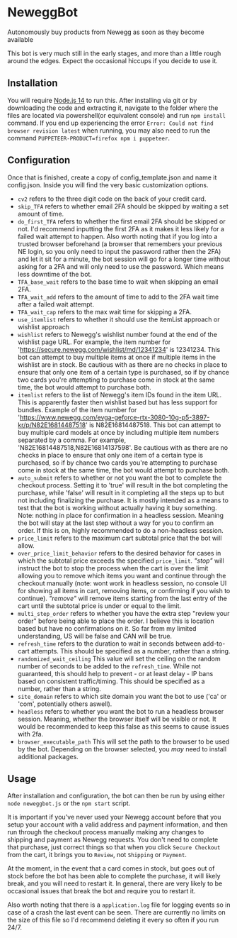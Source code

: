 # NeweggBot
Autonomously buy products from Newegg as soon as they become available

This bot is very much still in the early stages, and more than a little rough around the edges.  Expect the occasional hiccups if you decide to use it.

## Installation
You will require [Node.js 14](https://nodejs.org/en/) to run this.
After installing via git or by downloading the code and extracting it, navigate to the folder where the files are located via powershell(or equivalent console) and run `npm install` command.  If you end up experiencing the error `Error: Could not find browser revision latest` when running, you may also need to run the command `PUPPETEER-PRODUCT=firefox npm i puppeteer`.


## Configuration
Once that is finished, create a copy of config_template.json and name it config.json. Inside you will find the very basic customization options.  
- `cv2` refers to the three digit code on the back of your credit card.  
- `skip_TFA` refers to whether email 2FA should be skipped by waiting a set amount of time.
- `do_first_TFA` refers to whether the first email 2FA should be skipped or not. I'd recommend inputting the first 2FA as it makes it less likely for a failed wait attempt to happen. Also worth noting that if you log into a trusted browser beforehand (a browser that remembers your previous NE login, so you only need to input the password rather then the 2FA) and let it sit for a minute, the bot session will go for a longer time without asking for a 2FA and will only need to use the password. Which means less downtime of the bot.
- `TFA_base_wait` refers to the base time to wait when skipping an email 2FA.
- `TFA_wait_add` refers to the amount of time to add to the 2FA wait time after a failed wait attempt.
- `TFA_wait_cap` refers to the max wait time for skipping a 2FA.
- `use_itemlist` refers to whether it should use the itemList approach or wishlist approach
- `wishlist` refers to Newegg's wishlist number found at the end of the wishlist page URL. For example, the item number for 'https://secure.newegg.com/wishlist/md/12341234' is 12341234. This bot can attempt to buy multiple items at once if multiple items in the wishlist are in stock. Be cautious with as there are no checks in place to ensure that only one item of a certain type is purchased, so if by chance two cards you're attempting to purchase come in stock at the same time, the bot would attempt to purchase both.
- `itemlist` refers to the list of Newegg's item IDs found in the item URL. This is apparently faster then wishlist based but has less support for bundles. Example of the item number for 'https://www.newegg.com/evga-geforce-rtx-3080-10g-p5-3897-kr/p/N82E16814487518' is N82E16814487518. This bot can attempt to buy multiple card models at once by including multiple item numbers separated by a comma. For example, 'N82E16814487518,N82E16814137598'. Be cautious with as there are no checks in place to ensure that only one item of a certain type is purchased, so if by chance two cards you're attempting to purchase come in stock at the same time, the bot would attempt to purchase both.
- `auto_submit` refers to whether or not you want the bot to complete the checkout process. Setting it to 'true' will result in the bot completing the purchase, while 'false' will result in it completing all the steps up to but not including finalizing the purchase. It is mostly intended as a means to test that the bot is working without actually having it buy something. Note: nothing in place for confirmation in a headless session. Meaning the bot will stay at the last step without a way for you to confirm an order. If this is on, highly recommended to do a non-headless session.
- `price_limit` refers to the maximum cart subtotal price that the bot will allow.
- `over_price_limit_behavior` refers to the desired behavior for cases in which the subtotal price exceeds the specified `price_limit`. *"stop"* will instruct the bot to stop the process when the cart is over the limit allowing you to remove which items you want and continue through the checkout manually (note: wont work in headless session, no console UI for showing all items in cart, removing items, or confirming if you wish to continue). *"remove"* will remove items starting from the last entry of the cart until the subtotal price is under or equal to the limit.
- `multi_step_order` refers to whether you have the extra step "review your order" before being able to place the order. I believe this is location based but have no confirmations on it. So far from my limited understanding, US will be false and CAN will be true.
- `refresh_time` refers to the duration to wait in seconds between add-to-cart attempts. This should be specified as a number, rather than a string.
- `randomized_wait_ceiling` This value will set the ceiling on the random number of seconds to be added to the `refresh_time`. While not guaranteed, this should help to prevent - or at least delay - IP bans based on consistent traffic/timing. This should be specified as a number, rather than a string.
- `site_domain` refers to which site domain you want the bot to use ('ca' or 'com', potentially others aswell).
- `headless` refers to whether you want the bot to run a headless browser session. Meaning, whether the browser itself will be visible or not. It would be recommended to keep this false as this seems to cause issues with 2fa.
- `browser_executable_path` This will set the path to the browser to be used by the bot. Depending on the browser selected, you *may* need to install additional packages.

## Usage
After installation and configuration, the bot can then be run by using either `node neweggbot.js` or the `npm start` script. 

It is important if you've never used your Newegg account before that you setup your account with a valid address and payment information, and then run through the checkout process manually making any changes to shipping and payment as Newegg requests.  You don't need to complete that purchase, just correct things so that when you click `Secure Checkout` from the cart, it brings you to `Review`, not `Shipping` or `Payment`.

At the moment, in the event that a card comes in stock, but goes out of stock before the bot has been able to complete the purchase, it will likely break, and you will need to restart it.  In general, there are very likely to be occasional issues that break the bot and require you to restart it.

Also worth noting that there is a `application.log` file for logging events so in case of a crash the last event can be seen. There are currently no limits on the size of this file so I'd recommend deleting it every so often if you run 24/7.